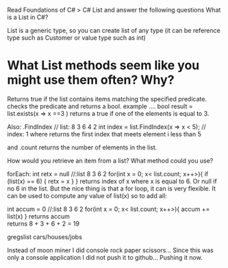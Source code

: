 Read Foundations of C# > C# List and answer the following questions
What is a List in C#?

List is a generic type, so you can create list of any type (it can be reference type such as Customer or value type such as int)

# What List methods seem like you might use them often? Why?


Returns true if the list contains items matching the specified predicate.
checks the predicate and returns a bool.
example .... 
bool result = list.exists(x => x ==3 )
returns a true if one of the elements is equal to 3.

Also:
.FindIndex
// list:	8 3 6 4 2
 int index = list.FindIndex(x => x < 5); 
// index:	1
where returns the first index that meets element i less than 5


and .count  returns the number of elements in the list.



How would you retrieve an item from a list? What method could you use?

forEach:
int retx = null
//:list 8 3 6 2 
for(int x = 0; x< list.count; x++>){
  if (list(x) == 6) {
     retx = x
  }
}
returns index of x where x is equal to 6. Or null if no 6 in the list.  But the nice thing is that a for loop, it  can 
is very flexible. It can be used to compute any value of list(x) so to add all:

int accum = 0
//:list 8 3 6 2 
for(int x = 0; x< list.count; x++>){
     accum += list(x)
}
returns accum  
returns 8 + 3 + 6 + 2  = 19



gregslist cars/houses/jobs 

Instead of moon miner I did console rock paper scissors...  Since this was only a console application I did not push it to github... Pushing it now.


